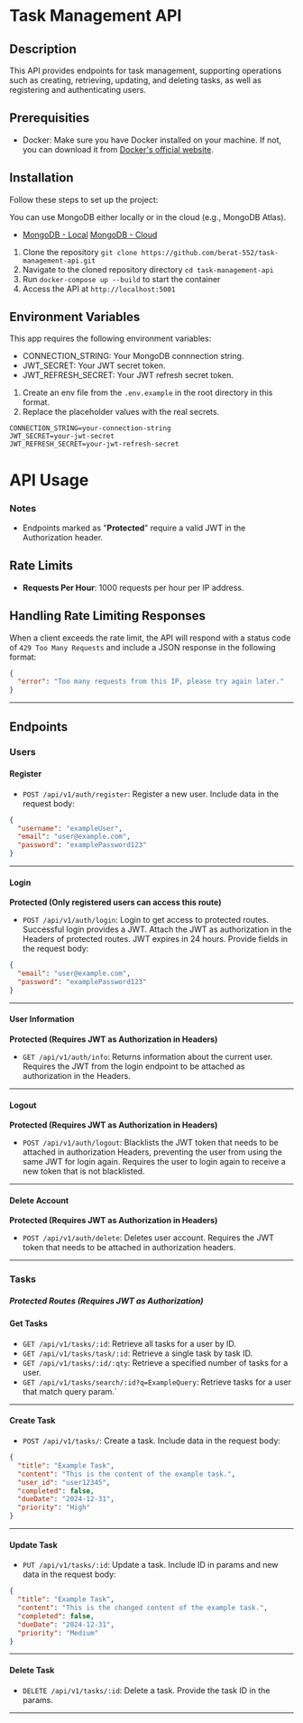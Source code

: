 # Task Management API

## Description

This API provides endpoints for task management, supporting operations such as creating, retrieving, updating, and deleting tasks, as well as registering and authenticating users.

## Prerequisities

- Docker: Make sure you have Docker installed on your machine. If not, you can download it from [Docker's official website](https://www.docker.com/get-started).

## Installation

Follow these steps to set up the project:

You can use MongoDB either locally or in the cloud (e.g., MongoDB Atlas).

- [MongoDB - Local](https://www.mongodb.com/try/download/community)
  [MongoDB - Cloud](https://www.mongodb.com/atlas/database)

1. Clone the repository `git clone https://github.com/berat-552/task-management-api.git`
2. Navigate to the cloned repository directory `cd task-management-api`
3. Run `docker-compose up --build` to start the container
4. Access the API at `http://localhost:5001`

## Environment Variables

This app requires the following environment variables:

- CONNECTION_STRING: Your MongoDB connnection string.
- JWT_SECRET: Your JWT secret token.
- JWT_REFRESH_SECRET: Your JWT refresh secret token.

1. Create an env file from the `.env.example` in the root directory in this format.
2. Replace the placeholder values with the real secrets.

```env
CONNECTION_STRING=your-connection-string
JWT_SECRET=your-jwt-secret
JWT_REFRESH_SECRET=your-jwt-refresh-secret
```

# API Usage

### Notes

- Endpoints marked as "**Protected**" require a valid JWT in the Authorization header.

## Rate Limits

- **Requests Per Hour**: 1000 requests per hour per IP address.

## Handling Rate Limiting Responses

When a client exceeds the rate limit, the API will respond with a status code of `429 Too Many Requests` and include a JSON response in the following format:

```json
{
  "error": "Too many requests from this IP, please try again later."
}
```

---

## Endpoints

### Users

#### Register

- `POST /api/v1/auth/register`: Register a new user. Include data in the request body:
```json
{
  "username": "exampleUser",
  "email": "user@example.com",
  "password": "examplePassword123"
}
```

---

#### Login

**Protected (Only registered users can access this route)**

- `POST /api/v1/auth/login`: Login to get access to protected routes. Successful login provides a JWT. Attach the JWT as authorization in the Headers of protected routes. JWT expires in 24 hours. Provide fields in the request body:
```json
{
  "email": "user@example.com",
  "password": "examplePassword123"
}
``` 

---

#### User Information

**Protected (Requires JWT as Authorization in Headers)**

- `GET /api/v1/auth/info`: Returns information about the current user. Requires the JWT from the login endpoint to be attached as authorization in the Headers.

---

#### Logout

**Protected (Requires JWT as Authorization in Headers)**

- `POST /api/v1/auth/logout`: Blacklists the JWT token that needs to be attached in authorization Headers, preventing the user from using the same JWT for login again. Requires the user to login again to receive a new token that is not blacklisted.

---

#### Delete Account

**Protected (Requires JWT as Authorization in Headers)**

- `POST /api/v1/auth/delete`: Deletes user account. Requires the JWT token that needs to be attached in authorization headers.

---

### Tasks

##### Protected Routes (Requires JWT as Authorization)

#### Get Tasks

- `GET /api/v1/tasks/:id`: Retrieve all tasks for a user by ID.
- `GET /api/v1/tasks/task/:id`: Retrieve a single task by task ID.
- `GET /api/v1/tasks/:id/:qty`: Retrieve a specified number of tasks for a user.
- `GET /api/v1/tasks/search/:id?q=ExampleQuery`: Retrieve tasks for a user that match query param.`

---

#### Create Task

- `POST /api/v1/tasks/`: Create a task. Include data in the request body:
```json
{
  "title": "Example Task",
  "content": "This is the content of the example task.",
  "user_id": "user12345",
  "completed": false,
  "dueDate": "2024-12-31",
  "priority": "High"
}
```

---

#### Update Task

- `PUT /api/v1/tasks/:id`: Update a task. Include ID in params and new data in the request body:
```json
{
  "title": "Example Task",
  "content": "This is the changed content of the example task.",
  "completed": false,
  "dueDate": "2024-12-31",
  "priority": "Medium"
}
```

---

#### Delete Task

- `DELETE /api/v1/tasks/:id`: Delete a task. Provide the task ID in the params.

---
